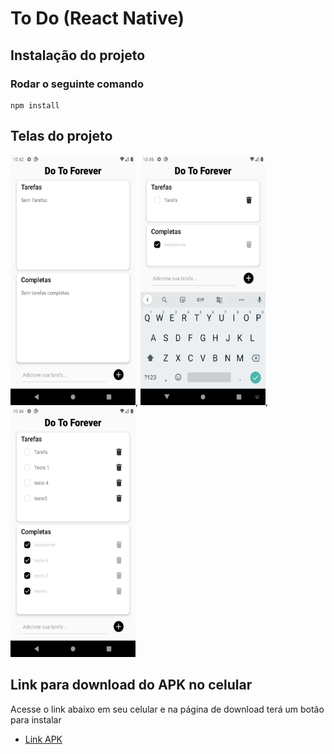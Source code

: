 # To Do (React Native)

## Instalação do projeto

### Rodar o seguinte comando
```
npm install
```
## Telas do projeto

<img src="assets/screenshot-1.png" alt="Tela inicial" width="200" height="400">, <img src="assets/screenshot-2.png" alt="Adicionar tarefa" width="200" height="400">, <img src="assets/screenshot-3.png" alt="Tela com tarefas" width="200" height="400">

## Link para download do APK no celular

Acesse o link abaixo em seu celular e na página de download terá um botão para instalar

- [Link APK](https://expo.dev/accounts/felipe.salomao/projects/todo-app-react-native/builds/dea2f659-1551-423f-9eb9-97c175ee2232)
